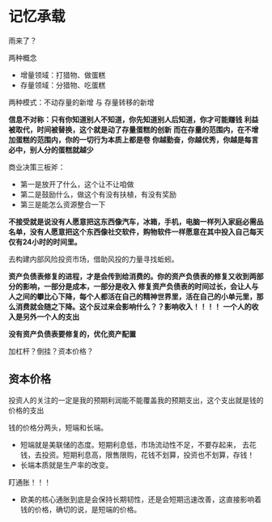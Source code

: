 # 记忆承载

雨来了？

两种概念
- 增量领域：打猎物、做蛋糕
- 存量领域：分猎物、吃蛋糕

两种模式：不动存量的新增 与 存量转移的新增


**信息不对称：只有你知道别人不知道，你先知道别人后知道，你才可能赚钱**
**利益被取代，时间被替换，这个就是动了存量蛋糕的创新**
**而在存量的范围内，在不增加蛋糕的范围内，你的一切行为本质上都是卷**
**你越勤奋，你越优秀，你越是每言必中，别人分的蛋糕就越少**

商业决策三板斧：
- 第一是放开了什么，这个让不让咱做
- 第二是鼓励什么，做这个有没有扶植，有没有奖励
- 第三是能怎么资源整合一下

**不接受就是说没有人愿意把这东西像汽车，冰箱，手机，电脑一样列入家庭必需品名单，没有人愿意把这个东西像社交软件，购物软件一样愿意在其中投入自己每天仅有24小时的时间里。**

去构建内部风险投资市场，借助风投的力量寻找蚯蚓。

**资产负债表修复的进程，才是会传到给消费的。你的资产负债表的修复又收到两部分的影响，一部分是成本，一部分是收入**
**修复资产负债表的时间过长，会让人与人之间的攀比心下降，每个人都活在自己的精神世界里，活在自己的小单元里，那么消费就会随之下降。这个反过来会影响什么？？影响收入！！！！**
**一个人的收入是另外一个人的支出**

**没有资产负债表要修复的，优化资产配置**


加杠杆？倒挂？资本价格？


## 资本价格
投资人的关注的一定是我的预期利润能不能覆盖我的预期支出，这个支出就是钱的价格的支出

钱的价格分两头，短端和长端。
- 短端就是美联储的态度。短期利息低，市场流动性不足，不要存起来， 去花钱，去投资。短期利息高，限售限购，花钱不划算，投资也不划算，存钱！
- 长端本质就是生产率的改变。

盯通胀！！！
- 欧美的核心通胀到底是会保持长期韧性，还是会短期迅速改善，这直接影响着钱的价格，确切的说，是短端的价格。